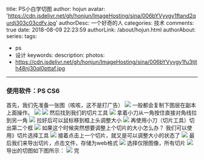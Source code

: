 title: PS小白学切图
author: hojun
avatar: 'https://cdn.jsdelivr.net/gh/honjun/ImageHosting/sina/006bYVyvgy1ftand2qurdj303c03cdfv.jpg'
authorDesc: 一个好奇的人
categories: 技术
comments: true
date: 2018-08-09 22:23:59
authorLink: /about/hojun.html
authorAbout:
series:
tags:
 - ps
 - 设计
keywords:
description:
photos:
 - https://cdn.jsdelivr.net/gh/honjun/ImageHosting/sina/006bYVyvgy1fu3tjth48nj30ql0pttaf.jpg
---
### 使用软件：PS CS6

首先，我们先准备一张图（咳咳，这不是打广告）
![](https://cdn.jsdelivr.net/gh/honjun/ImageHosting/sina/006bYVyvgy1fu3rcj8cq5j318g0ntwgp.jpg)
一般都会复制下图层在副本上面操作。
![](https://cdn.jsdelivr.net/gh/honjun/ImageHosting/sina/006bYVyvgy1fu3rcjn8jdj309p0ci747.jpg)
![](https://cdn.jsdelivr.net/gh/honjun/ImageHosting/sina/006bYVyvgy1fu3rcktr78j308006xgle.jpg)
然后找到我们的切片工具
![](https://cdn.jsdelivr.net/gh/honjun/ImageHosting/sina/006bYVyvgy1fu3rcl8bpuj30dn0er74a.jpg)
拿着小刀从一角按住直接对角线拉到另一角
![](https://cdn.jsdelivr.net/gh/honjun/ImageHosting/sina/006bYVyvgy1fu3rcltkwfj30ck0jjjsw.jpg)
拉好后可以鼠标移到框上头调整大小
![](https://cdn.jsdelivr.net/gh/honjun/ImageHosting/sina/006bYVyvgy1fu3rcm8plij30o10dpq4i.jpg)
再使用小刀（切片工具）切出第二个框
![](https://cdn.jsdelivr.net/gh/honjun/ImageHosting/sina/006bYVyvgy1fu3t8pqftcj30di0ja75w.jpg)
如果这个时候突然想要调整上个切片的大小怎么办？
我们可以使用》切片选择工具
![](https://cdn.jsdelivr.net/gh/honjun/ImageHosting/sina/006bYVyvgy1fu3rcnkvsxj30d30aot8k.jpg)
接着点击上一个切片，就又是可以调整大小的状态了
![](https://cdn.jsdelivr.net/gh/honjun/ImageHosting/sina/006bYVyvgy1fu3rcn5az1j30do0gzn1u.jpg)
最后我们来导出切片，点击文件，存储为web格式
![](https://cdn.jsdelivr.net/gh/honjun/ImageHosting/sina/006bYVyvgy1fu3rcnxtxpj30f80duglu.jpg)
选择仅限图像，所有切片
![](https://cdn.jsdelivr.net/gh/honjun/ImageHosting/sina/006bYVyvgy1fu3rcooxfaj30rm0krjtq.jpg)
导出的切图如下图所示：
![](https://cdn.jsdelivr.net/gh/honjun/ImageHosting/sina/006bYVyvgy1fu3rco9sn6j30j8073t8s.jpg)
完